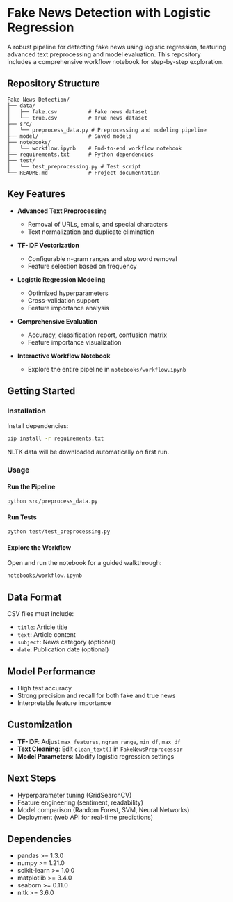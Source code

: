 # Fake News Detection with Logistic Regression

A robust pipeline for detecting fake news using logistic regression, featuring advanced text preprocessing and model evaluation. This repository includes a comprehensive workflow notebook for step-by-step exploration.

## Repository Structure

```
Fake News Detection/
├── data/
│   ├── fake.csv          # Fake news dataset
│   └── true.csv          # True news dataset
├── src/
│   └── preprocess_data.py # Preprocessing and modeling pipeline
├── model/                # Saved models
├── notebooks/
│   └── workflow.ipynb    # End-to-end workflow notebook
├── requirements.txt      # Python dependencies
├── test/
│   └── test_preprocessing.py # Test script
└── README.md             # Project documentation
```

## Key Features

- **Advanced Text Preprocessing**
  - Removal of URLs, emails, and special characters
  - Text normalization and duplicate elimination

- **TF-IDF Vectorization**
  - Configurable n-gram ranges and stop word removal
  - Feature selection based on frequency

- **Logistic Regression Modeling**
  - Optimized hyperparameters
  - Cross-validation support
  - Feature importance analysis

- **Comprehensive Evaluation**
  - Accuracy, classification report, confusion matrix
  - Feature importance visualization

- **Interactive Workflow Notebook**
  - Explore the entire pipeline in `notebooks/workflow.ipynb`

## Getting Started

### Installation

Install dependencies:
```bash
pip install -r requirements.txt
```
NLTK data will be downloaded automatically on first run.

### Usage

#### Run the Pipeline

```bash
python src/preprocess_data.py
```

#### Run Tests

```bash
python test/test_preprocessing.py
```

#### Explore the Workflow

Open and run the notebook for a guided walkthrough:
```
notebooks/workflow.ipynb
```

## Data Format

CSV files must include:
- `title`: Article title
- `text`: Article content
- `subject`: News category (optional)
- `date`: Publication date (optional)

## Model Performance

- High test accuracy
- Strong precision and recall for both fake and true news
- Interpretable feature importance

## Customization

- **TF-IDF**: Adjust `max_features`, `ngram_range`, `min_df`, `max_df`
- **Text Cleaning**: Edit `clean_text()` in `FakeNewsPreprocessor`
- **Model Parameters**: Modify logistic regression settings

## Next Steps

- Hyperparameter tuning (GridSearchCV)
- Feature engineering (sentiment, readability)
- Model comparison (Random Forest, SVM, Neural Networks)
- Deployment (web API for real-time predictions)

## Dependencies

- pandas >= 1.3.0
- numpy >= 1.21.0
- scikit-learn >= 1.0.0
- matplotlib >= 3.4.0
- seaborn >= 0.11.0
- nltk >= 3.6.0

